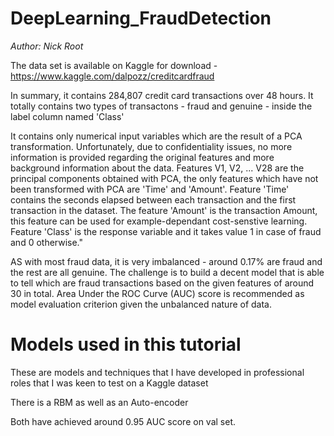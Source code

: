 # DeepLearning_FraudDetection

*Author: Nick Root*

The data set is available on Kaggle for download - https://www.kaggle.com/dalpozz/creditcardfraud

In summary, it contains 284,807 credit card transactions over 48 hours. It totally contains two types of transactons - fraud and genuine - inside the label column named 'Class'

It contains only numerical input variables which are the result of a PCA transformation. Unfortunately, due to confidentiality issues, no more information is provided regarding the original features and more background information about the data. Features V1, V2, ... V28 are the principal components obtained with PCA, the only features which have not been transformed with PCA are 'Time' and 'Amount'. Feature 'Time' contains the seconds elapsed between each transaction and the first transaction in the dataset. The feature 'Amount' is the transaction Amount, this feature can be used for example-dependant cost-senstive learning. Feature 'Class' is the response variable and it takes value 1 in case of fraud and 0 otherwise."

AS with most fraud data, it is very imbalanced - around 0.17% are fraud and the rest are all genuine. The challenge is to build a decent model that is able to tell which are fraud transactions based on the given features of around 30 in total. Area Under the ROC Curve (AUC) score is recommended as model evaluation criterion given the unbalanced nature of data. 

# Models used in this tutorial 

These are models and techniques that I have developed in professional roles that I was keen to test on a Kaggle dataset

There is a RBM as well as an Auto-encoder

Both have achieved around 0.95 AUC score on val set. 
